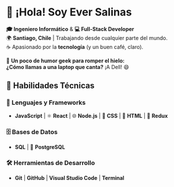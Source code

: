 # 👋 ¡Hola! Soy **Ever Salinas** 

**🎓 Ingeniero Informático** & **💻 Full-Stack Developer**  
🌍 **Santiago, Chile** | Trabajando desde cualquier parte del mundo.  
☕ Apasionado por la **tecnología** (y un buen café, claro).

🎤 **Un poco de humor geek para romper el hielo:**  
**¿Cómo llamas a una laptop que canta?** ¡A Dell! 😄

## 🚀 **Habilidades Técnicas**

### 💼 **Lenguajes y Frameworks**
- **JavaScript** | ⚛️ **React** | 🌐 **Node.js** | 🎨 **CSS** | 📝 **HTML** | 🔄 **Redux**

### 🗄️ **Bases de Datos**
- **SQL** | 🐘 **PostgreSQL**

### 🛠️ **Herramientas de Desarrollo**
- **Git** | **GitHub** | **Visual Studio Code** | **Terminal**



  











